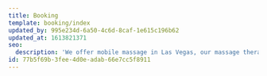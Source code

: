 ```yaml
---
title: Booking
template: booking/index
updated_by: 995e234d-6a50-4c6d-8caf-1e615c196b62
updated_at: 1613821371
seo:
  description: 'We offer mobile massage in Las Vegas, our massage therapists will travel yo tour location and provide a relaxing massage. Book now!'
id: 77b5f69b-3fee-4d0e-adab-66e7cc5f8911
---
```

